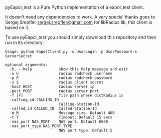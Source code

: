 pyEapol_test is a Pure Python implementation of a eapol_test client.

It doesn't need any dependencies to work.
A very special thanks goes to Sergej Srepfler <sergej.srepfler@gmail.com> for libRadius lib, this client is based on it.

To use pyEapol_test you should simply download this repository and then run in its directory:

````
Usage: python EapolClient.py -u UserLogin -p UserPassword-s ServerSecret

optional arguments:
  -h, --help            show this help message and exit
  -u U                  radius radcheck username
  -p P                  radius radcheck password
  -s S                  radius client secret
  -host HOST            radius server ip
  -port PORT            radius server port
  -f [F]                file path where dictRadius is
  -calling_id CALLING_ID
                        Calling-Station-Id
  -called_id CALLED_ID  Called-Station-Id
  -m M                  Message size. Default 4KB
  -t T                  Timeout. Default 15 secs
  -nas_port NAS_PORT    NAS port. Default 6000
  -nas_port_type NAS_PORT_TYPE
                        NAS port type. Default 5
````
